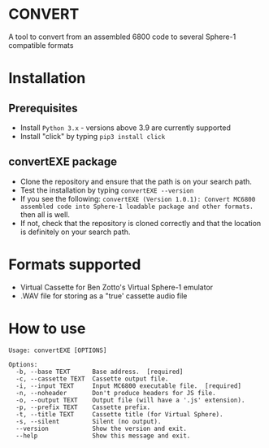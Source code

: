 # CONVERT
A tool to convert from an assembled 6800 code to several Sphere-1 compatible formats

# Installation

## Prerequisites
 
 * Install `Python 3.x` - versions above 3.9 are currently supported
 * Install "click" by typing `pip3 install click`


## convertEXE package

 * Clone the repository and ensure that the path is on your search path.
 * Test the installation by typing 
 `convertEXE --version`
 * If you see the following: 
 `convertEXE (Version 1.0.1): Convert MC6800 assembled code into Sphere-1 loadable package and other formats.` then all is well.
 * If not, check that the repository is cloned correctly and that the location is definitely on your search path.

# Formats supported

 * Virtual Cassette for Ben Zotto's Virtual Sphere-1 emulator
 * .WAV file for storing as a "true' cassette audio file

# How to use

```
Usage: convertEXE [OPTIONS]

Options:
  -b, --base TEXT      Base address.  [required]
  -c, --cassette TEXT  Cassette output file.
  -i, --input TEXT     Input MC6800 executable file.  [required]
  -n, --noheader       Don't produce headers for JS file.
  -o, --output TEXT    Output file (will have a '.js' extension).
  -p, --prefix TEXT    Cassette prefix.
  -t, --title TEXT     Cassette title (for Virtual Sphere).
  -s, --silent         Silent (no output).
  --version            Show the version and exit.
  --help               Show this message and exit.
  ```
